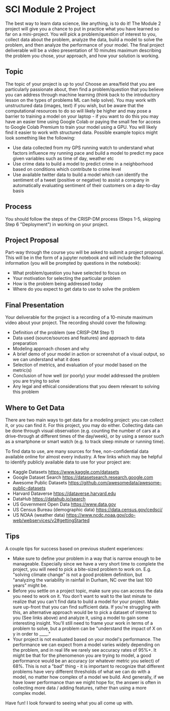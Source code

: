 # SCI Module 2 Project

The best way to learn data science, like anything, is to do it!  The Module 2 project will give you a chance to put in practice what you have learned so far on a mini-project.  You will pick a problem/question of interest to you, collect data about the problem, analyze the data, build a model to solve the problem, and then analyze the performance of your model.  The final project deliverable will be a video presentation of 10 minutes maximum describing the problem you chose, your approach, and how your solution is working.

## Topic
The topic of your project is up to you! Choose an area/field that you are particularly passionate about, then find a problem/question that you believe you can address through machine learning (think back to the introductory lesson on the types of problems ML can help solve).  You may work with unstructured data (images, text) if you wish, but be aware that the computational resources to do so will likely be higher and may pose a barrier to training a model on your laptop - if you want to do this you may have an easier time using Google Colab or paying the small fee for access to Google Colab Premium to train your model using a GPU.  You will likely find it easier to work with structured data.  Possible example topics might look something like the following:
- Use data collected from my GPS running watch to understand what factors influence my running pace and build a model to predict my pace given variables such as time of day, weather etc
- Use crime data to build a model to predict crime in a neighborhood based on conditions which contribute to crime level
- Use available twitter data to build a model which can identify the sentiment of a tweet (positive or negative) to assist a company in automatically evaluating sentiment of their customers on a day-to-day basis

## Process
You should follow the steps of the CRISP-DM process (Steps 1-5, skipping Step 6 "Deployment") in working on your project.  

## Project Proposal
Part-way through the course you will be asked to submit a project proposal.  This will be in the form of a jupyter notebook and will include the following information (you will be prompted by questions in the notebook):  
- What problem/question you have selected to focus on  
- Your motivation for selecting the particular problem  
- How is the problem being addressed today 
- Where do you expect to get data to use to solve the problem

## Final Presentation
Your deliverable for the project is a recording of a 10-minute maximum video about your project.  The recording should cover the following:  
- Definition of the problem (see CRISP-DM Step 1)  
- Data used (source/sources and features) and approach to data preparation  
- Modeling approach chosen and why  
- A brief demo of your model in action or screenshot of a visual output, so we can understand what it does  
- Selection of metrics, and evaluation of your model based on the metric(s)  
- Conclusion of how well (or poorly) your model addressed the problem you are trying to solve  
- Any legal and ethical considerations that you deem relevant to solving this problem

## Where to Get Data
There are two main ways to get data for a modeling project: you can collect it, or you can find it.  For this project, you may do either.  Collecting data can be done through visual observation (e.g. counting the number of cars at a drive-through at different times of the day/week), or by using a sensor such as a smartphone or smart watch (e.g. to track sleep minute or running time).  

To find data to use, are many sources for free, non-confidential data available online for almost every industry.  A few links which may be helpful to identify publicly available data to use for your project are:
-	Kaggle Datasets https://www.kaggle.com/datasets
-	Google Dataset Search https://datasetsearch.research.google.com
-	Awesome Public Datasets https://github.com/awesomedata/awesome-public-datasets
-	Harvard Dataverse https://dataverse.harvard.edu
-	DataHub https://datahub.io/search
-	US Government Open Data https://www.data.gov
-	US Census Bureau (demographic data) https://data.census.gov/cedsci/
-	US NOAA (weather data) https://www.ncdc.noaa.gov/cdo-web/webservices/v2#gettingStarted

## Tips
A couple tips for success based on previous student experiences:  
- Make sure to define your problem in a way that is narrow enough to be manageable. Especially since we have a very short time to complete the project, you will need to pick a bite-sized problem to work on.  E.g. "solving climate change" is not a good problem definition, but "analyzing the variability in rainfall in Durham, NC over the last 100 years" might be.  
- Before you settle on a project topic, make sure you can access the data you need to work on it. You don't want to wait to the last minute to realize that you can't find data to build a model for your project. Make sure up-front that you can find sufficient data.  If you're struggling with this, an alternative approach would be to pick a dataset of interest to you (See links above) and analyze it, using a model to gain some interesting insight.  You'll still need to frame your work in terms of a problem to solve, but a problem can be "understand the impact of X on y in order to ____."  
- Your project is not evaluated based on your model's performance. The performance we can expect from a model varies widely depending on the problem, and in real life we rarely see accuracy rates of 95%+.  It might be that for the phenomenon you are trying to model, a good performance would be an accuracy (or whatever metric you select) of 68%.  This is not a "bad" thing - it is important to recognize that different problems have very different thresholds of what we can do with a model, no matter how complex of a model we build.  And generally, if we have lower performance than we might hope for, the answer is often in collecting more data / adding features, rather than using a more complex model.

Have fun!  I look forward to seeing what you all come up with.
